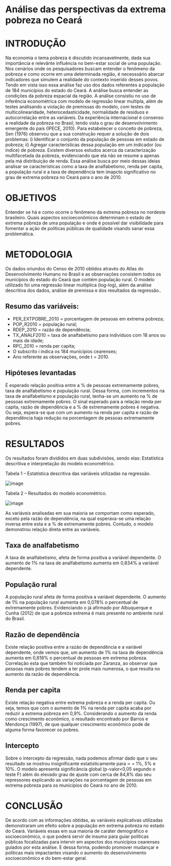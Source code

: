 # Análise das perspectivas da extrema pobreza no Ceará
# INTRODUÇÃO

Na economia o tema pobreza é discutido incansavelmente, dada sua importância e relevânte influência no bem-estar social de uma população. Nos cenários onde os pesquisadores buscam entender o fenômeno da pobreza e como ocorre em uma determinada região, é necesssário abarcar indicadores que simulem a realidade do contexto inserido desses povos. Tendo em vista isso essa análise faz uso dos dados referentes a população de 184 municípios do estado do Ceará. A análise busca entender as condições da pobreza espacial da região. A análise consistiu no uso de inferência econométrica com modelo de regressão linear multipla, além de testes análisando a violação de premissas do modelo, com testes de multicolinearidade, heterocedasticidade, normalidade de resíduos e autocorrelação entre as variáveis. Da experiência internacional é consenso a realidade da pobreza no Brasil, tendo vista o grau de desenvolvimento emergente do país (IPECE, 2010).
Para estabelecer o conceito de pobreza, Sen (1976) observou que a sua construção requer a solução de dois problemas:
 i) Identificar o conjunto da população de pessoas em estado de pobreza;
 ii) Agregar características dessa população em um indicador (ou índice) de pobreza.
Existem diversos estudos acerca da caracterização multifacetada da pobreza, evidenciando que ela não se resume a apenas pela má distribuição de renda. Essa análise busca por meio dessas ideias  analisar se caracteristicas como a taxa de analfabetismo, renda per capita, a população rural e a taxa de dependência tem imapcto significativo no grau de extrema pobreza no Ceará para o ano de 2010.

# OBJETIVOS

Entender se há e como ocorre o fenômeno da extrema pobreza no nordeste brasileiro. Quais aspectos socioeconômicos determinam o estado de extrema pobreza de uma população e onde é possível dar visibilidade para fomentar a ação de políticas públicas de qualidade visando sanar essa problemática.


# METODOLOGIA

Os dados oriundos do Censo de 2010 obtidos através do Atlas do Desenvolvimento Humano no Brasil e as observações consistem todos os municípios do estado do Ceará que contém população rural. O modelo utilizado foi uma regressão linear multiplica (log-log), além da análise descritiva dos dados, análise de premissa e dos resultados da regressão..


## Resumo das variáveis:
- PER_EXTPOBRE_2010 = porcentagem de pessoas em extrema pobreza; 
- POP_R2010 = população rural; 
- RDEP_2010 = razão de dependência; 
- TX_ANALF2010 = taxa de analfabetismo para indivíduos com 18 anos ou mais de idade; 
- RPC_2010 = renda per capita; 
- O subscrito i indica os 184 municípios cearenses;
- Ano referente as observações, onde t = 2010.
	

## Hipóteses levantadas
É esperado relação positiva entre a % de pessoas extremamente pobres, taxa de analfabetismo e população rural. Dessa forma, com incrementos na taxa de analfabetismo e população rural, tenha-se um aumento na % de pessoas extremamente pobres. O sinal esperado para a relação renda per capita, razão de dependência e a % de extremamente pobres é negativa. Ou seja, espera-se que com um aumento na renda per capita e razão de dependência haja redução na porcentagem de pessoas extremamente pobres.

# RESULTADOS

Os resultados foram divididos em duas subdivisões, sendo elas: Estatística descritiva e interpretação do modelo econométrico.

Tabela 1 – Estatística descritiva das variáveis utilizadas na regressão.

![image](https://github.com/adrianomsn/analise_extrema_pobreza/assets/170030446/7b2d2b3b-6938-46fe-9da5-351b333d6813)

Tabela 2 – Resultados do modelo econométrico.

![image](https://github.com/adrianomsn/analise_extrema_pobreza/assets/170030446/e9f81c09-4487-4bc6-bf6c-547cb76b5b9c)


As variáveis analisadas em sua maioria se comportam como esperado, exceto pela razão de dependência, na qual esperava-se uma relação inversa entre esta e a % de extremamente pobres. Contudo, o modelo demonstrou relação direta entre as variáveis.
## Taxa de analfabetismo
A taxa de analfabetismo, afeta de forma positiva a variável dependente. O aumento de 1% na taxa de analfabetismo aumenta em 0,834% a variável dependente.
## População rural
A população rural afeta de forma positiva a variável dependente. O aumento de 1% na população rural aumenta em 0,078% o percentual de extremamente pobres. Evidenciando o já afirmado por Albuquerque e Cunha (2012) de que a pobreza extrema é mais presente no ambiente rural do Brasil.
## Razão de dependência
Existe relação positiva entre a razão de dependência e a variável dependente, onde vemos que, um aumento de 1% na taxa de dependência aumenta em 0,818% o percentual de pessoas em extrema pobreza. Correlação esta que também foi noticiada por Zaranza, ao observar que pessoas mais pobres tendem a ter prole mais numerosa, o que resulta no aumento da razão de dependência. 
## Renda per capita
Existe relação negativa entre extrema pobreza e a renda per capita. Ou seja, temos que com o aumento de 1% na renda per capita acaba por reduzir a extrema pobreza em 0,9%. Considerando o aumento da renda como crescimento econômico, o resultado encontrado por Barros e Mendonça (1997), de que qualquer crescimento econômico pode de alguma forma favorecer os pobres.
## Intercepto
Sobre o intercepto da regressão, nada podemos afirmar dado que o seu resultado se mostrou insignificante estatisticamente para ∝ = 1%, 5% e 10%. O modelo apresenta  significância global (p-valor<0,05 segundo o teste F) além do elevado grau de ajuste com cerca de 84,8% das seu repressores explicando as variações na porcentagem de pessoas em extrema pobreza para os municípios do Ceará no ano de 2010.


# CONCLUSÃO
De acordo com as informações obtidas, as variáveis explicativas utilizadas demonstraram um efeito sobre a população em extrema pobreza no estado do Ceará. Variáveis essas em sua maioria de caráter demográfico e socioeconômico, o que poderá servir de insumo para guiar políticas públicas focalizadas para intervir em aspectos dos municípios cearenses guiados por esta análise. E dessa forma, podendo promover mudançar e políticas mais impactantes visando o aumento do desenvolvimento socioeconômico e do bem-estar geral.








